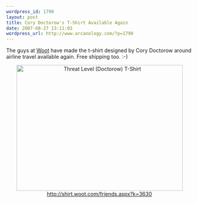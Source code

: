 ```yaml
--- 
wordpress_id: 1790
layout: post
title: Cory Doctorow's T-Shirt Available Again
date: 2007-08-27 13:11:03
wordpress_url: http://www.arcanology.com/?p=1790
---
```

The guys at <a href="http://www.woot.com">Woot</a> have made the t-shirt designed by Cory Doctorow around airline travel available again. Free shipping too. :-) <div align="center">
                                                                                                                                                                                                                                                                                                                                                                                                                                                                                                                                                                                                                                                                                                                                                                                                                                                                        <a href="http://www.flickr.com/photos/albill/1251137515/" title="Photo Sharing"><img src="http://farm2.static.flickr.com/1273/1251137515_0e4e7f58b9_o.jpg" width="449" height="340" alt="Threat Level (Doctorow) T-Shirt" /></a><br /><a href="http://shirt.woot.com/friends.aspx?k=3630">http://shirt.woot.com/friends.aspx?k=3630</a>
                                                                                                                                                                                                                                                                                                                                                                                                                                                                                                                                                                                                                                                                                                                                                                                                                                                                      </div>